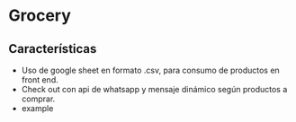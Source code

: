 # Grocery

## Características
- Uso de google sheet en formato .csv, para consumo de productos en front end.
- Check out con api de whatsapp y mensaje dinámico según productos a comprar.
- example
